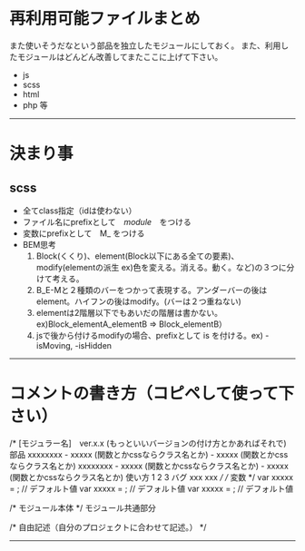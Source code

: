 # 再利用可能ファイルまとめ
また使いそうだなという部品を独立したモジュールにしておく。
また、利用したモジュールはどんどん改善してまたここに上げて下さい。

- js
- scss
- html
- php
等
---
# 決まり事
## scss
- 全てclass指定（idは使わない）
- ファイル名にprefixとして　_module_　をつける
- 変数にprefixとして　M_ をつける
- BEM思考
    1. Block(くくり)、element(Block以下にある全ての要素)、modify(elementの派生 ex)色を変える。消える。動く。など)の３つに分けて考える。
    2. B_E-Mと２種類のバーをつかって表現する。アンダーバーの後はelement。ハイフンの後はmodify。(バーは２つ重ねない)
    3. elementは2階層以下でもあいだの階層は書かない。ex)Block_elementA_elementB => Block_elementB）
    4. jsで後から付けるmodifyの場合、prefixとして is を付ける。ex) -isMoving, -isHidden
---
# コメントの書き方（コピペして使って下さい）
/*
    [モジュラー名]　ver.x.x (もっといいバージョンの付け方とかあればそれで)
     部品
        xxxxxxxx
         - xxxxx (関数とかcssならクラス名とか)
         - xxxxx (関数とかcssならクラス名とか)
        xxxxxxxx
         - xxxxx (関数とかcssならクラス名とか)
         - xxxxx (関数とかcssならクラス名とか)
    使い方
        1
        2
        3
    バグ
        xxx
        xxx
*/
/* 変数 */
var xxxxx = ; // デフォルト値
var xxxxx = ; // デフォルト値
var xxxxx = ; // デフォルト値

/* モジュール本体 */
モジュール共通部分

/* 自由記述（自分のプロジェクトに合わせて記述。） */

---